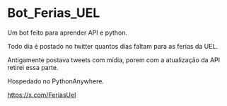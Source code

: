 # Bot_Ferias_UEL

Um bot feito para aprender API e python.

Todo dia é postado no twitter quantos dias faltam para as ferias da UEL.

Antigamente postava tweets com mídia, porem com a atualização da API retirei essa parte.

Hospedado no PythonAnywhere.

https://x.com/FeriasUel
